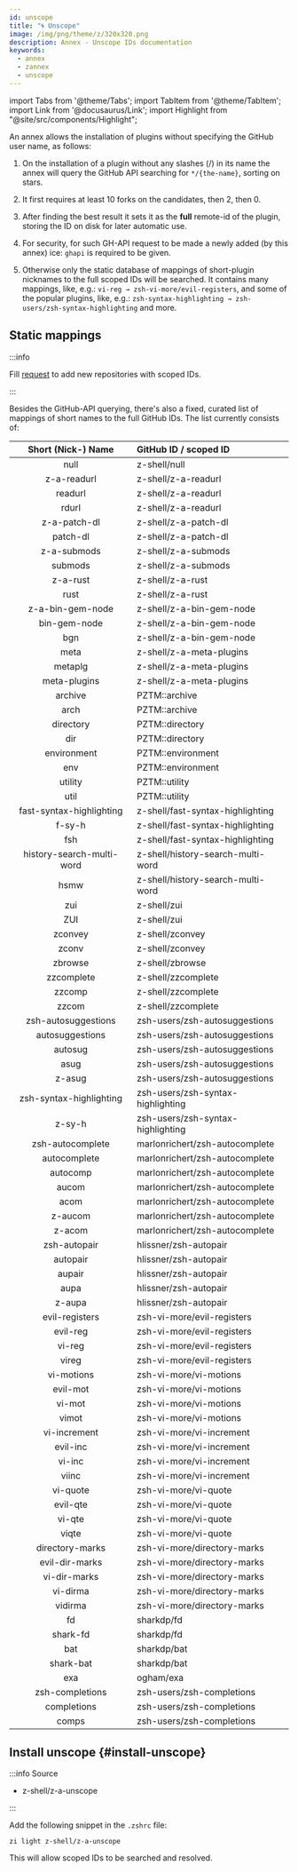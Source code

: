 ```yaml
---
id: unscope
title: "🌀 Unscope"
image: /img/png/theme/z/320x320.png
description: Annex - Unscope IDs documentation
keywords:
  - annex
  - zannex
  - unscope
---
```


<!-- @format -->

<!-- TODO: Include image/video/code examples. -->

import Tabs from '@theme/Tabs'; import TabItem from '@theme/TabItem'; import Link from '@docusaurus/Link'; import Highlight from "@site/src/components/Highlight";

An annex allows the installation of plugins without specifying the GitHub user name, as follows:

1. On the installation of a plugin without any slashes (/) in its name the annex will query the GitHub API searching for `*/{the-name}`, sorting on stars.

2. It first requires at least 10 forks on the candidates, then 2, then 0.

3. After finding the best result it sets it as the **full** remote-id of the plugin, storing the ID on disk for later automatic use.

4. For security, for such GH-API request to be made a newly added (by this annex) ice: `ghapi` is required to be given.

5. Otherwise only the static database of mappings of short-plugin nicknames to the full scoped IDs will be searched. It contains many mappings, like, e.g.: `vi-reg → zsh-vi-more/evil-registers`, and some of the popular plugins, like, e.g.: `zsh-syntax-highlighting → zsh-users/zsh-syntax-highlighting` and more.

## Static mappings

:::info

Fill [request](https://github.com/z-shell/z-a-unscope/issues/new/choose) to add new repositories with scoped IDs.

:::

Besides the GitHub-API querying, there's also a fixed, curated list of mappings of short names to the full GitHub IDs. The list currently consists of:

|                               Short (Nick-) Name                                | GitHub ID / scoped ID             |
| :-----------------------------------------------------------------------------: | :-------------------------------- |
|           <Highlight color="var(--ifm-color-info)"> null </Highlight>           | z-shell/null                      |
|       <Highlight color="var(--ifm-color-info)"> z-a-readurl </Highlight>        | z-shell/z-a-readurl               |
|         <Highlight color="var(--ifm-color-info)"> readurl </Highlight>          | z-shell/z-a-readurl               |
|          <Highlight color="var(--ifm-color-info)"> rdurl </Highlight>           | z-shell/z-a-readurl               |
|       <Highlight color="var(--ifm-color-info)"> z-a-patch-dl </Highlight>       | z-shell/z-a-patch-dl              |
|         <Highlight color="var(--ifm-color-info)"> patch-dl </Highlight>         | z-shell/z-a-patch-dl              |
|       <Highlight color="var(--ifm-color-info)"> z-a-submods </Highlight>        | z-shell/z-a-submods               |
|         <Highlight color="var(--ifm-color-info)"> submods </Highlight>          | z-shell/z-a-submods               |
|         <Highlight color="var(--ifm-color-info)"> z-a-rust </Highlight>         | z-shell/z-a-rust                  |
|           <Highlight color="var(--ifm-color-info)"> rust </Highlight>           | z-shell/z-a-rust                  |
|     <Highlight color="var(--ifm-color-info)"> z-a-bin-gem-node </Highlight>     | z-shell/z-a-bin-gem-node          |
|       <Highlight color="var(--ifm-color-info)"> bin-gem-node </Highlight>       | z-shell/z-a-bin-gem-node          |
|           <Highlight color="var(--ifm-color-info)"> bgn </Highlight>            | z-shell/z-a-bin-gem-node          |
|           <Highlight color="var(--ifm-color-info)"> meta </Highlight>           | z-shell/z-a-meta-plugins          |
|         <Highlight color="var(--ifm-color-info)"> metaplg </Highlight>          | z-shell/z-a-meta-plugins          |
|       <Highlight color="var(--ifm-color-info)"> meta-plugins </Highlight>       | z-shell/z-a-meta-plugins          |
|         <Highlight color="var(--ifm-color-info)"> archive </Highlight>          | PZTM::archive                     |
|           <Highlight color="var(--ifm-color-info)"> arch </Highlight>           | PZTM::archive                     |
|        <Highlight color="var(--ifm-color-info)"> directory </Highlight>         | PZTM::directory                   |
|           <Highlight color="var(--ifm-color-info)"> dir </Highlight>            | PZTM::directory                   |
|       <Highlight color="var(--ifm-color-info)"> environment </Highlight>        | PZTM::environment                 |
|           <Highlight color="var(--ifm-color-info)"> env </Highlight>            | PZTM::environment                 |
|         <Highlight color="var(--ifm-color-info)"> utility </Highlight>          | PZTM::utility                     |
|           <Highlight color="var(--ifm-color-info)"> util </Highlight>           | PZTM::utility                     |
| <Highlight color="var(--ifm-color-info)">fast-syntax-highlighting </Highlight>  | z-shell/fast-syntax-highlighting  |
|          <Highlight color="var(--ifm-color-info)"> f-sy-h </Highlight>          | z-shell/fast-syntax-highlighting  |
|           <Highlight color="var(--ifm-color-info)"> fsh </Highlight>            | z-shell/fast-syntax-highlighting  |
| <Highlight color="var(--ifm-color-info)">history-search-multi-word </Highlight> | z-shell/history-search-multi-word |
|           <Highlight color="var(--ifm-color-info)"> hsmw </Highlight>           | z-shell/history-search-multi-word |
|           <Highlight color="var(--ifm-color-info)"> zui </Highlight>            | z-shell/zui                       |
|           <Highlight color="var(--ifm-color-info)"> ZUI </Highlight>            | z-shell/zui                       |
|         <Highlight color="var(--ifm-color-info)"> zconvey </Highlight>          | z-shell/zconvey                   |
|          <Highlight color="var(--ifm-color-info)"> zconv </Highlight>           | z-shell/zconvey                   |
|         <Highlight color="var(--ifm-color-info)"> zbrowse </Highlight>          | z-shell/zbrowse                   |
|        <Highlight color="var(--ifm-color-info)"> zzcomplete </Highlight>        | z-shell/zzcomplete                |
|          <Highlight color="var(--ifm-color-info)"> zzcomp </Highlight>          | z-shell/zzcomplete                |
|          <Highlight color="var(--ifm-color-info)"> zzcom </Highlight>           | z-shell/zzcomplete                |
|   <Highlight color="var(--ifm-color-info)"> zsh-autosuggestions </Highlight>    | zsh-users/zsh-autosuggestions     |
|     <Highlight color="var(--ifm-color-info)"> autosuggestions </Highlight>      | zsh-users/zsh-autosuggestions     |
|         <Highlight color="var(--ifm-color-info)"> autosug </Highlight>          | zsh-users/zsh-autosuggestions     |
|           <Highlight color="var(--ifm-color-info)"> asug </Highlight>           | zsh-users/zsh-autosuggestions     |
|          <Highlight color="var(--ifm-color-info)"> z-asug </Highlight>          | zsh-users/zsh-autosuggestions     |
| <Highlight color="var(--ifm-color-info)"> zsh-syntax-highlighting </Highlight>  | zsh-users/zsh-syntax-highlighting |
|          <Highlight color="var(--ifm-color-info)"> z-sy-h </Highlight>          | zsh-users/zsh-syntax-highlighting |
|     <Highlight color="var(--ifm-color-info)"> zsh-autocomplete </Highlight>     | marlonrichert/zsh-autocomplete    |
|       <Highlight color="var(--ifm-color-info)"> autocomplete </Highlight>       | marlonrichert/zsh-autocomplete    |
|         <Highlight color="var(--ifm-color-info)"> autocomp </Highlight>         | marlonrichert/zsh-autocomplete    |
|          <Highlight color="var(--ifm-color-info)"> aucom </Highlight>           | marlonrichert/zsh-autocomplete    |
|           <Highlight color="var(--ifm-color-info)"> acom </Highlight>           | marlonrichert/zsh-autocomplete    |
|         <Highlight color="var(--ifm-color-info)"> z-aucom </Highlight>          | marlonrichert/zsh-autocomplete    |
|          <Highlight color="var(--ifm-color-info)"> z-acom </Highlight>          | marlonrichert/zsh-autocomplete    |
|       <Highlight color="var(--ifm-color-info)"> zsh-autopair </Highlight>       | hlissner/zsh-autopair             |
|         <Highlight color="var(--ifm-color-info)"> autopair </Highlight>         | hlissner/zsh-autopair             |
|          <Highlight color="var(--ifm-color-info)"> aupair </Highlight>          | hlissner/zsh-autopair             |
|           <Highlight color="var(--ifm-color-info)"> aupa </Highlight>           | hlissner/zsh-autopair             |
|          <Highlight color="var(--ifm-color-info)"> z-aupa </Highlight>          | hlissner/zsh-autopair             |
|      <Highlight color="var(--ifm-color-info)"> evil-registers </Highlight>      | zsh-vi-more/evil-registers        |
|         <Highlight color="var(--ifm-color-info)"> evil-reg </Highlight>         | zsh-vi-more/evil-registers        |
|          <Highlight color="var(--ifm-color-info)"> vi-reg </Highlight>          | zsh-vi-more/evil-registers        |
|          <Highlight color="var(--ifm-color-info)"> vireg </Highlight>           | zsh-vi-more/evil-registers        |
|        <Highlight color="var(--ifm-color-info)"> vi-motions </Highlight>        | zsh-vi-more/vi-motions            |
|         <Highlight color="var(--ifm-color-info)"> evil-mot </Highlight>         | zsh-vi-more/vi-motions            |
|          <Highlight color="var(--ifm-color-info)"> vi-mot </Highlight>          | zsh-vi-more/vi-motions            |
|          <Highlight color="var(--ifm-color-info)"> vimot </Highlight>           | zsh-vi-more/vi-motions            |
|       <Highlight color="var(--ifm-color-info)"> vi-increment </Highlight>       | zsh-vi-more/vi-increment          |
|         <Highlight color="var(--ifm-color-info)"> evil-inc </Highlight>         | zsh-vi-more/vi-increment          |
|          <Highlight color="var(--ifm-color-info)"> vi-inc </Highlight>          | zsh-vi-more/vi-increment          |
|          <Highlight color="var(--ifm-color-info)"> viinc </Highlight>           | zsh-vi-more/vi-increment          |
|         <Highlight color="var(--ifm-color-info)"> vi-quote </Highlight>         | zsh-vi-more/vi-quote              |
|         <Highlight color="var(--ifm-color-info)"> evil-qte </Highlight>         | zsh-vi-more/vi-quote              |
|          <Highlight color="var(--ifm-color-info)"> vi-qte </Highlight>          | zsh-vi-more/vi-quote              |
|          <Highlight color="var(--ifm-color-info)"> viqte </Highlight>           | zsh-vi-more/vi-quote              |
|     <Highlight color="var(--ifm-color-info)"> directory-marks </Highlight>      | zsh-vi-more/directory-marks       |
|      <Highlight color="var(--ifm-color-info)"> evil-dir-marks </Highlight>      | zsh-vi-more/directory-marks       |
|       <Highlight color="var(--ifm-color-info)"> vi-dir-marks </Highlight>       | zsh-vi-more/directory-marks       |
|         <Highlight color="var(--ifm-color-info)"> vi-dirma </Highlight>         | zsh-vi-more/directory-marks       |
|         <Highlight color="var(--ifm-color-info)"> vidirma </Highlight>          | zsh-vi-more/directory-marks       |
|            <Highlight color="var(--ifm-color-info)"> fd </Highlight>            | sharkdp/fd                        |
|         <Highlight color="var(--ifm-color-info)"> shark-fd </Highlight>         | sharkdp/fd                        |
|           <Highlight color="var(--ifm-color-info)"> bat </Highlight>            | sharkdp/bat                       |
|        <Highlight color="var(--ifm-color-info)"> shark-bat </Highlight>         | sharkdp/bat                       |
|           <Highlight color="var(--ifm-color-info)"> exa </Highlight>            | ogham/exa                         |
|     <Highlight color="var(--ifm-color-info)"> zsh-completions </Highlight>      | zsh-users/zsh-completions         |
|       <Highlight color="var(--ifm-color-info)"> completions </Highlight>        | zsh-users/zsh-completions         |
|          <Highlight color="var(--ifm-color-info)"> comps </Highlight>           | zsh-users/zsh-completions         |

## Install unscope {#install-unscope}

:::info Source

- <Link className="github-link" href="https://github.com/z-shell/z-a-unscope">z-shell/z-a-unscope</Link>

:::

<Tabs>
  <TabItem value="default" label="Default" default>

Add the following snippet in the `.zshrc` file:

```shell
zi light z-shell/z-a-unscope
```

</TabItem>
</Tabs>

This will allow scoped IDs to be searched and resolved.

